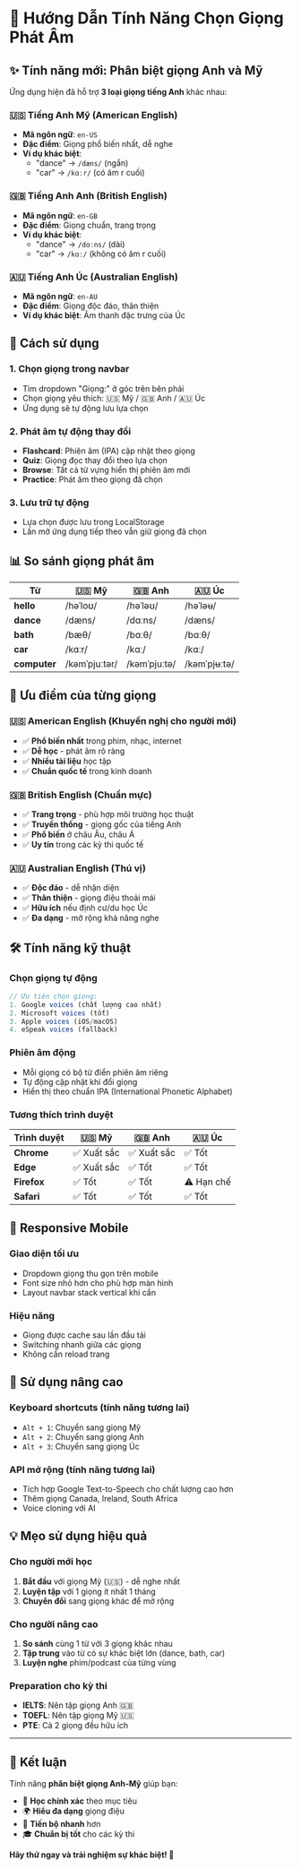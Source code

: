 # 🎤 Hướng Dẫn Tính Năng Chọn Giọng Phát Âm

## ✨ Tính năng mới: Phân biệt giọng Anh và Mỹ

Ứng dụng hiện đã hỗ trợ **3 loại giọng tiếng Anh** khác nhau:

### 🇺🇸 **Tiếng Anh Mỹ (American English)**
- **Mã ngôn ngữ**: `en-US`
- **Đặc điểm**: Giọng phổ biến nhất, dễ nghe
- **Ví dụ khác biệt**: 
  - "dance" → `/dæns/` (ngắn)
  - "car" → `/kɑːr/` (có âm r cuối)

### 🇬🇧 **Tiếng Anh Anh (British English)**  
- **Mã ngôn ngữ**: `en-GB`
- **Đặc điểm**: Giọng chuẩn, trang trọng
- **Ví dụ khác biệt**:
  - "dance" → `/dɑːns/` (dài)
  - "car" → `/kɑː/` (không có âm r cuối)

### 🇦🇺 **Tiếng Anh Úc (Australian English)**
- **Mã ngôn ngữ**: `en-AU`  
- **Đặc điểm**: Giọng độc đáo, thân thiện
- **Ví dụ khác biệt**: Âm thanh đặc trưng của Úc

## 🔧 Cách sử dụng

### 1. **Chọn giọng trong navbar**
- Tìm dropdown "Giọng:" ở góc trên bên phải
- Chọn giọng yêu thích: 🇺🇸 Mỹ / 🇬🇧 Anh / 🇦🇺 Úc
- Ứng dụng sẽ tự động lưu lựa chọn

### 2. **Phát âm tự động thay đổi**
- **Flashcard**: Phiên âm (IPA) cập nhật theo giọng
- **Quiz**: Giọng đọc thay đổi theo lựa chọn
- **Browse**: Tất cả từ vựng hiển thị phiên âm mới
- **Practice**: Phát âm theo giọng đã chọn

### 3. **Lưu trữ tự động**
- Lựa chọn được lưu trong LocalStorage
- Lần mở ứng dụng tiếp theo vẫn giữ giọng đã chọn

## 📊 So sánh giọng phát âm

| Từ | 🇺🇸 Mỹ | 🇬🇧 Anh | 🇦🇺 Úc |
|---|---|---|---|
| **hello** | /həˈloʊ/ | /həˈləʊ/ | /həˈləʉ/ |
| **dance** | /dæns/ | /dɑːns/ | /dæns/ |
| **bath** | /bæθ/ | /bɑːθ/ | /bɑːθ/ |
| **car** | /kɑːr/ | /kɑː/ | /kɑː/ |
| **computer** | /kəmˈpjuːtər/ | /kəmˈpjuːtə/ | /kəmˈpjʉːtə/ |

## 🎯 Ưu điểm của từng giọng

### 🇺🇸 **American English** (Khuyến nghị cho người mới)
- ✅ **Phổ biến nhất** trong phim, nhạc, internet
- ✅ **Dễ học** - phát âm rõ ràng
- ✅ **Nhiều tài liệu** học tập
- ✅ **Chuẩn quốc tế** trong kinh doanh

### 🇬🇧 **British English** (Chuẩn mực)
- ✅ **Trang trọng** - phù hợp môi trường học thuật
- ✅ **Truyền thống** - giọng gốc của tiếng Anh  
- ✅ **Phổ biến** ở châu Âu, châu Á
- ✅ **Uy tín** trong các kỳ thi quốc tế

### 🇦🇺 **Australian English** (Thú vị)
- ✅ **Độc đáo** - dễ nhận diện
- ✅ **Thân thiện** - giọng điệu thoải mái
- ✅ **Hữu ích** nếu định cư/du học Úc
- ✅ **Đa dạng** - mở rộng khả năng nghe

## 🛠️ Tính năng kỹ thuật

### **Chọn giọng tự động**
```javascript
// Ưu tiên chọn giọng:
1. Google voices (chất lượng cao nhất)
2. Microsoft voices (tốt)  
3. Apple voices (iOS/macOS)
4. eSpeak voices (fallback)
```

### **Phiên âm động**
- Mỗi giọng có bộ từ điển phiên âm riêng
- Tự động cập nhật khi đổi giọng
- Hiển thị theo chuẩn IPA (International Phonetic Alphabet)

### **Tương thích trình duyệt**
| Trình duyệt | 🇺🇸 Mỹ | 🇬🇧 Anh | 🇦🇺 Úc |
|-------------|---------|---------|---------|
| **Chrome** | ✅ Xuất sắc | ✅ Xuất sắc | ✅ Tốt |
| **Edge** | ✅ Xuất sắc | ✅ Tốt | ✅ Tốt |
| **Firefox** | ✅ Tốt | ✅ Tốt | ⚠️ Hạn chế |
| **Safari** | ✅ Tốt | ✅ Tốt | ✅ Tốt |

## 📱 Responsive Mobile

### **Giao diện tối ưu**
- Dropdown giọng thu gọn trên mobile
- Font size nhỏ hơn cho phù hợp màn hình
- Layout navbar stack vertical khi cần

### **Hiệu năng**
- Giọng được cache sau lần đầu tải
- Switching nhanh giữa các giọng
- Không cần reload trang

## 🚀 Sử dụng nâng cao

### **Keyboard shortcuts** (tính năng tương lai)
- `Alt + 1`: Chuyển sang giọng Mỹ
- `Alt + 2`: Chuyển sang giọng Anh  
- `Alt + 3`: Chuyển sang giọng Úc

### **API mở rộng** (tính năng tương lai)
- Tích hợp Google Text-to-Speech cho chất lượng cao hơn
- Thêm giọng Canada, Ireland, South Africa
- Voice cloning với AI

## 💡 Mẹo sử dụng hiệu quả

### **Cho người mới học**
1. **Bắt đầu** với giọng Mỹ (🇺🇸) - dễ nghe nhất
2. **Luyện tập** với 1 giọng ít nhất 1 tháng
3. **Chuyển đổi** sang giọng khác để mở rộng

### **Cho người nâng cao**  
1. **So sánh** cùng 1 từ với 3 giọng khác nhau
2. **Tập trung** vào từ có sự khác biệt lớn (dance, bath, car)
3. **Luyện nghe** phim/podcast của từng vùng

### **Preparation cho kỳ thi**
- **IELTS**: Nên tập giọng Anh 🇬🇧
- **TOEFL**: Nên tập giọng Mỹ 🇺🇸  
- **PTE**: Cả 2 giọng đều hữu ích

---

## 🎊 Kết luận

Tính năng **phân biệt giọng Anh-Mỹ** giúp bạn:
- 🎯 **Học chính xác** theo mục tiêu
- 🌍 **Hiểu đa dạng** giọng điệu  
- 🚀 **Tiến bộ nhanh** hơn
- 🎓 **Chuẩn bị tốt** cho các kỳ thi

**Hãy thử ngay và trải nghiệm sự khác biệt! 🎵**